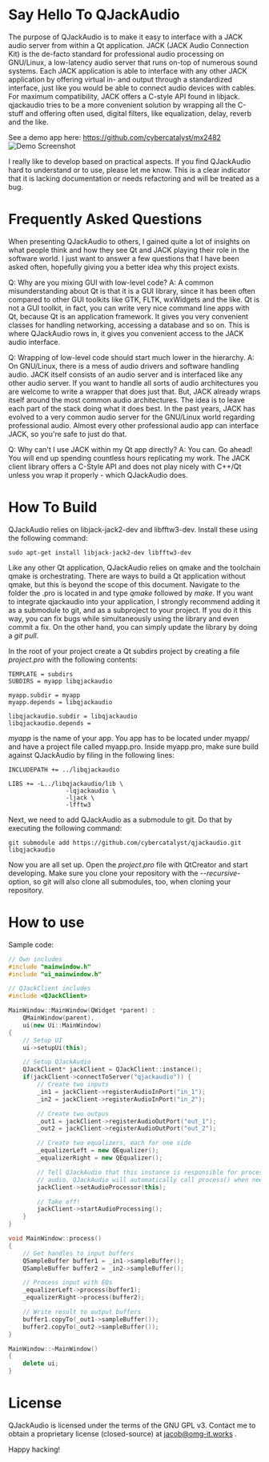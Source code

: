 Say Hello To QJackAudio
=======================

The purpose of QJackAudio is to make it easy to interface with a JACK audio server from within a Qt application. JACK (JACK Audio Connection Kit) is the de-facto standard for professional audio processing on GNU/Linux, a low-latency audio server that runs on-top of numerous sound systems. Each JACK application is able to interface with any other JACK application by offering virtual in- and output through a standardized interface, just like you would be able to connect audio devices with cables. For maximum compatibility, JACK offers a C-style API found in libjack. qjackaudio tries to be a more convenient solution by wrapping all the C-stuff and offering often used, digital filters, like equalization, delay, reverb and the like.

See a demo app here:
https://github.com/cybercatalyst/mx2482
![Demo Screenshot](https://github.com/cybercatalyst/mx2482/blob/master/mx2482.png "Demo screenshot")

I really like to develop based on practical aspects. If you find QJackAudio hard to understand or to use, please let me know. This is a clear indicator that it is lacking documentation or needs refactoring and will be treated as a bug.

Frequently Asked Questions
==========================
When presenting QJackAudio to others, I gained quite a lot of insights on what people think and how they see Qt and JACK playing their role in the software world. I just want to answer a few questions that I have been asked often, hopefully giving you a better idea why this project exists.

Q: Why are you mixing GUI with low-level code?
A: A common misunderstanding about Qt is that it is a GUI library, since it has been often compared to other GUI toolkits like GTK, FLTK, wxWidgets and the like. Qt is not a GUI toolkit, in fact, you can write very nice command line apps with Qt, because Qt is an application framework. It gives you very convenient classes for handling networking, accessing a database and so on. This is where QJackAudio rows in, it gives you convenient access to the JACK audio interface.

Q: Wrapping of low-level code should start much lower in the hierarchy.
A: On GNU/Linux, there is a mess of audio drivers and software handling audio. JACK itself consists of an audio server and is interfaced like any other audio server. If you want to handle all sorts of audio architectures you are welcome to write a wrapper that does just that. But, JACK already wraps itself around the most common audio architectures. The idea is to leave each part of the stack doing what it does best. In the past years, JACK has evolved to a very common audio server for the GNU/Linux world regarding professional audio. Almost every other professional audio app can interface JACK, so you're safe to just do that.

Q: Why can't I use JACK within my Qt app directly?
A: You can. Go ahead! You will end up spending countless hours replicating my work. The JACK client library offers a C-Style API and does not play nicely with C++/Qt unless you wrap it properly - which QJackAudio does.

How To Build
============

QJackAudio relies on libjack-jack2-dev and libfftw3-dev. Install these using the following command:

`sudo apt-get install libjack-jack2-dev libfftw3-dev`

Like any other Qt application, QJackAudio relies on qmake and the toolchain qmake is orchestrating. There are ways to build a Qt application without qmake, but this is beyond the scope of this document. Navigate to the folder the .pro is located in and type *qmake* followed by *make*. If you want to integrate qjackaudio into your application, I strongly recommend adding it as a submodule to git, and as a subproject to your project. If you do it this way, you can fix bugs while simultaneously using the library and even commit a fix. On the other hand, you can simply update the library by doing a *git pull*.

In the root of your project create a Qt subdirs project by creating a file *project.pro* with the following contents:
```
TEMPLATE = subdirs
SUBDIRS = myapp libqjackaudio

myapp.subdir = myapp
myapp.depends = libqjackaudio

libqjackaudio.subdir = libqjackaudio
libqjackaudio.depends =
```

*myapp* is the name of your app. You app has to be located under myapp/ and have a project file called myapp.pro. Inside myapp.pro, make sure build against QJackAudio by filing in the following lines:
```
INCLUDEPATH += ../libqjackaudio

LIBS += -L../libqjackaudio/lib \
                -lqjackaudio \
                -ljack \
                -lfftw3
```

Next, we need to add QJackAudio as a submodule to git. Do that by executing the following command:
```
git submodule add https://github.com/cybercatalyst/qjackaudio.git libqjackaudio
```

Now you are all set up. Open the *project.pro* file with QtCreator and start developing. Make sure you clone your repository with the *--recursive*-option, so git will also clone all submodules, too, when cloning your repository.
 
How to use
==========

Sample code:
```cpp
// Own includes
#include "mainwindow.h"
#include "ui_mainwindow.h"

// QJackClient includes
#include <QJackClient>

MainWindow::MainWindow(QWidget *parent) :
    QMainWindow(parent),
    ui(new Ui::MainWindow)
{
    // Setup UI
    ui->setupUi(this);

    // Setup QJackAudio
    QJackClient* jackClient = QJackClient::instance();
    if(jackClient->connectToServer("qjackaudio")) {
        // Create two inputs
        _in1 = jackClient->registerAudioInPort("in_1");
        _in2 = jackClient->registerAudioInPort("in_2");

        // Create two outpus
        _out1 = jackClient->registerAudioOutPort("out_1");
        _out2 = jackClient->registerAudioOutPort("out_2");

        // Create two equalizers, each for one side
        _equalizerLeft = new QEqualizer();
        _equalizerRight = new QEqualizer();

        // Tell QJackAudio that this instance is responsible for processing
        // audio. QJackAudio will automatically call process() when needed.
        jackClient->setAudioProcessor(this);

        // Take off!
        jackClient->startAudioProcessing();
    }
}

void MainWindow::process()
{
    // Get handles to input buffers
    QSampleBuffer buffer1 = _in1->sampleBuffer();
    QSampleBuffer buffer2 = _in2->sampleBuffer();

    // Process input with EQs
    _equalizerLeft->process(buffer1);
    _equalizerRight->process(buffer2);

    // Write result to output buffers
    buffer1.copyTo(_out1->sampleBuffer());
    buffer2.copyTo(_out2->sampleBuffer());
}

MainWindow::~MainWindow()
{
    delete ui;
}

```

License
========
QJackAudio is licensed under the terms of the GNU GPL v3. Contact me to obtain a proprietary license (closed-source) at jacob@omg-it.works .

Happy hacking!



